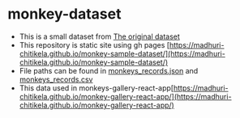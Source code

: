 # monkey-dataset

- This is a small dataset from [The original dataset](https://www.kaggle.com/slothkong/10-monkey-species)
- This repository is static site using gh pages [https://madhuri-chitikela.github.io/monkey-sample-dataset/](https://madhuri-chitikela.github.io/monkey-sample-dataset/)
- File paths can be found in [monkeys_records.json](monkeys_records.json) and [monkeys_records.csv](monkeys_records.csv)
- This data used in monkeys-gallery-react-app[https://madhuri-chitikela.github.io/monkey-gallery-react-app/](https://madhuri-chitikela.github.io/monkey-gallery-react-app/)
